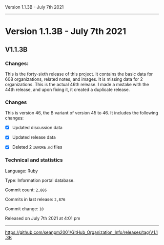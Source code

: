 Version 1.1.3B - July 7th 2021 

***

# Version 1.1.3B - July 7th 2021

## V1.1.3B

### Changes:

This is the forty-sixth release of this project. It contains the basic data for 608 organizations, <!-- (fork count minus 2) !--> related notes, and images. It is missing data for 2 organizations. This is the actual 46th release. I made a mistake with the 44th release, and upon fixing it, it created a duplicate release.

### Changes

This is version 46, the B variant of version 45 to 46. It includes the following changes:

- [x] Updated discussion data

- [x] Updated release data

- [x] Deleted 2 `IGNORE.md` files

### Technical and statistics

Language: Ruby

Type: Information portal database.

Commit count: `2,886`

Commits in last release: `2,876`

Commit change: `10`

Released on July 7th 2021 at 4:01 pm

***

https://github.com/seanpm2001/GitHub_Organization_Info/releases/tag/V1.1.3B
